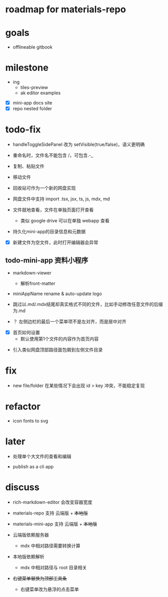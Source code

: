 # roadmap for materials-repo

# goals

- offlineable gitbook
# milestone
- ing
  - tiles-preview
  - ak editor examples

- [x] mini-app docs site
- [x] repo nested folder
# todo-fix
- handleToggleSidePanel 改为 setVisible(true/false)，语义更明确

- 重命名时，文件名不能包含 /，可包含.-_

- 复制、粘贴文件
- 移动文件
- 回收站可作为一个新的网盘实现

- 网盘文件中支持 import .tsx, jsx, ts, js, mdx, md

- 文件就地查看，文件在单独页面打开查看
  - 类似 google drive 可以在单独 webapp 查看

- 持久化mini-app的目录信息和元数据

- [x] 新建文件为空文件，此时打开编辑器会异常

## todo-mini-app 资料小程序

- markdown-viewer
  - 解析front-matter

- miniAppName rename & auto-update logo

- 跳过以.md/.mdx结尾却真实格式不同的文件，比如手动修改任意文件的后缀为.md

- ？ 左侧边栏的最后一个菜单项不是左对齐，而是居中对齐

- [x] 首页如何设置
  - 默认使用第1个文件的内容作为首页内容

- 引入类似网盘顶部路径面包屑到左侧文件目录
# fix
- new file/folder 在某些情况下会出现 id > key 冲突，不能稳定复现
# refactor
- icon fonts to svg
# later
- 处理单个大文件的查看和编辑

- publish as a cli app
# discuss
- rich-markdown-editor 会改变容器宽度

- materials-repo 支持 云端版 + ~~本地版~~
- materials-mini-app 支持 云端版 + ~~本地版~~

- 云端版依赖服务器
  - mdx 中相对路径需要转换计算
- 本地版依赖解析
  - mdx 中相对路径与 root 目录相关

- ~~右键菜单替换为顶部工具条~~
  - 右键菜单改为悬浮的点击菜单
